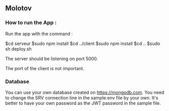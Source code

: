 ## Molotov

### How to run the App :

Run the app with the command : 

$cd serveur
$sudo npm install
$cd ../client
$sudo npm install
$cd ..
$sudo sh deploy.sh

The server should be listening on port 5000.

The port of the client is not important.

### Database

You can use your own database created on https://mongodb.com.
You need to change the SRV connection line in the sample.env file by your own.
It's better to have your own password as the JWT password in the sample file.



